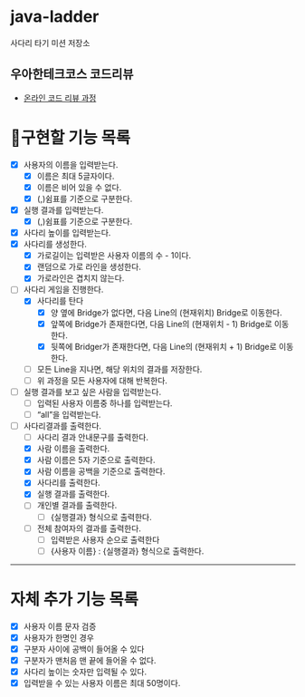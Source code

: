 # java-ladder

사다리 타기 미션 저장소

## 우아한테크코스 코드리뷰

- [온라인 코드 리뷰 과정](https://github.com/woowacourse/woowacourse-docs/blob/master/maincourse/README.md)

# 📝구현할 기능 목록

- [x]  사용자의 이름을 입력받는다.
   - [x]  이름은 최대 5글자이다.
   - [x]  이름은 비어 있을 수 없다.
   - [x]  (,)쉼표를 기준으로 구분한다.

- [x]  실행 결과를 입력받는다.
   - [x]  (,)쉼표를 기준으로 구분한다.

- [x]  사다리 높이를 입력받는다.
- [x]  사다리를 생성한다.
   - [x]  가로길이는 입력받은 사용자 이름의 수 - 1이다.
   - [x]  랜덤으로 가로 라인을 생성한다.
   - [x]  가로라인은 겹치지 않는다.

- [ ]  사다리 게임을 진행한다.
   - [x] 사다리를 탄다
     - [x]  양 옆에 Bridge가 없다면, 다음 Line의 (현재위치) Bridge로 이동한다.
     - [x]  앞쪽에 Bridge가 존재한다면, 다음 Line의 (현재위치 - 1) Bridge로 이동한다.
     - [x]  뒷쪽에 Bridger가 존재한다면, 다음 Line의 (현재위치 + 1) Bridge로 이동한다.
   - [ ]  모든 Line을 지나면, 해당 위치의 결과를 저장한다.
   - [ ]  위 과정을 모든 사용자에 대해 반복한다.

- [ ]  실행 결과를 보고 싶은 사람을 입력받는다.
   - [ ]  입력된 사용자 이름중 하나를 입력받는다.
   - [ ]  “all”을 입력받는다.

- [ ]  사다리결과를 출력한다.
   - [ ]  사다리 결과 안내문구를 출력한다.
   - [x]  사람 이름을 출력한다.
   - [x]  사람 이름은 5자 기준으로 출력한다.
   - [x]  사람 이름을 공백을 기준으로 출력한다.
   - [x]  사다리를 출력한다.
   - [x]  실행 결과를 출력한다.
   - [ ]  개인별 결과를 출력한다.
      - [ ]  {실행결과} 형식으로 출력한다.
   - [ ]  전체 참여자의 결과를 출력한다.
      - [ ]  입력받은 사용자 순으로 출력한다
      - [ ]  {사용자 이름} : {실행결과} 형식으로 출력한다.

---
# 자체 추가 기능 목록

- [x]  사용자 이름 문자 검증
- [x]  사용자가 한명인 경우
- [x]  구분자 사이에 공백이 들어올 수 있다
- [x]  구분자가 맨처음 맨 끝에 들어올 수 없다.
- [x]  사다리 높이는 숫자만 입력될 수 있다.
- [x]  입력받을 수 있는 사용자 이름은 최대 50명이다.